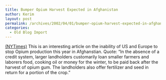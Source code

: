 ```yaml
---
title: Bumper Opium Harvest Expected in Afghanistan
author: Kerim
layout: post
permalink: /archives/2002/04/01/bumper-opium-harvest-expected-in-afghanistan/
categories:
  - Old Blog Import
---
```

<a href="http://www.nytimes.com/2002/04/01/international/asia/01OPIU.html?tntemail0" onclick="_gaq.push(['_trackEvent', 'outbound-article', 'http://www.nytimes.com/2002/04/01/international/asia/01OPIU.html?tntemail0', '(NYTimes)']);" >(NYTimes)</a> This is an interesting article on the inability of US and Europe to stop Opium production this year in Afghanstian. Quote: &#8220;In the absence of a credit system, larger landholders customarily loan smaller farmers and laborers food, cooking oil or money for the winter, to be paid back after the harvest of opium gum. The landholders also offer fertilizer and seed in return for a portion of the crop.&#8221;

